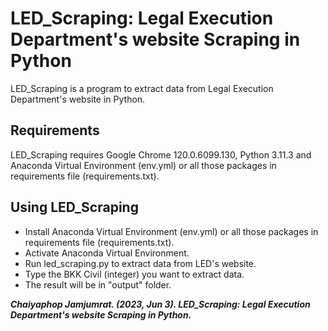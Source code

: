# LED_Scraping: Legal Execution Department's website Scraping in Python
LED_Scraping is a program to extract data from Legal Execution Department's website in Python.

## Requirements
LED_Scraping requires Google Chrome 120.0.6099.130, Python 3.11.3 and Anaconda Virtual Environment (env.yml) or all those packages in requirements file (requirements.txt).

## Using LED_Scraping
- Install Anaconda Virtual Environment (env.yml) or all those packages in requirements file (requirements.txt).
- Activate Anaconda Virtual Environment.
- Run led_scraping.py to extract data from LED's website.
- Type the BKK Civil (integer) you want to extract data.
- The result will be in "output" folder.

***Chaiyaphop Jamjumrat. (2023, Jun 3). LED_Scraping: Legal Execution Department's website Scraping in Python.***